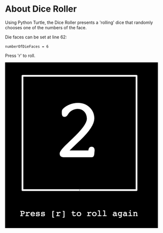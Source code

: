 # About Dice Roller

Using Python Turtle, the Dice Roller presents a 'rolling' dice that randomly chooses one of the numbers of the face.

Die faces can be set at line 62:

    numberOfDieFaces = 6
    
Press 'r' to roll.

![Dice Roller](https://github.com/MarkCBJSS/python-stuff/blob/master/5miniprojects/diceroller/dice-roller.png?raw=true)